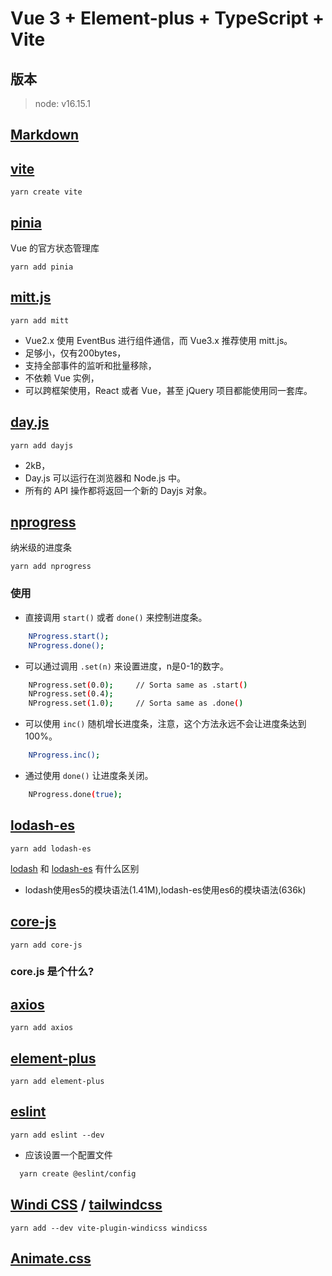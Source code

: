 # Vue 3 + Element-plus + TypeScript + Vite

## 版本
>node: v16.15.1

## [Markdown](https://markdown.com.cn/)

## [vite](https://vitejs.cn/)

    yarn create vite


## **[pinia](https://pinia.vuejs.org/introduction.html)**

Vue 的官方状态管理库

    yarn add pinia


## [mitt.js](https://github.com/developit/mitt)

    yarn add mitt

- Vue2.x 使用 EventBus 进行组件通信，而 Vue3.x 推荐使用 mitt.js。
- 足够小，仅有200bytes，
- 支持全部事件的监听和批量移除，
- 不依赖 Vue 实例，
- 可以跨框架使用，React 或者 Vue，甚至 jQuery 项目都能使用同一套库。


## [day.js](https://dayjs.gitee.io/docs/zh-CN/installation/installation)

    yarn add dayjs

- 2kB，
- Day.js 可以运行在浏览器和 Node.js 中。
- 所有的 API 操作都将返回一个新的 Dayjs 对象。

## [nprogress](https://github.com/rstacruz/nprogress)

纳米级的进度条

    yarn add nprogress

### 使用

- 直接调用 `start()` 或者 `done()` 来控制进度条。
```bash
    NProgress.start();
    NProgress.done();
```

- 可以通过调用 `.set(n)` 来设置进度，n是0-1的数字。
```bash
    NProgress.set(0.0);     // Sorta same as .start()
    NProgress.set(0.4);
    NProgress.set(1.0);     // Sorta same as .done()
```

- 可以使用 `inc()` 随机增长进度条，注意，这个方法永远不会让进度条达到100%。
```bash
    NProgress.inc();
```

- 通过使用 `done()` 让进度条关闭。
```bash
    NProgress.done(true);
```

## [lodash-es](https://www.lodashjs.com/)

    yarn add lodash-es

[lodash](https://www.npmjs.com/package/lodash) 和 [lodash-es](https://www.npmjs.com/package/lodash-es) 有什么区别

- lodash使用es5的模块语法(1.41M),lodash-es使用es6的模块语法(636k)


## [core-js](https://www.npmjs.com/package/core-js)

    yarn add core-js

### core.js 是个什么?


## [axios](http://www.axios-js.com/zh-cn/docs/)

    yarn add axios

## [element-plus](https://element-plus.gitee.io/zh-CN/)

    yarn add element-plus


## [eslint](https://eslint.org/docs/latest/user-guide/getting-started)

    yarn add eslint --dev

- 应该设置一个配置文件
```bash
  yarn create @eslint/config
```


## [Windi CSS](https://windicss.org/guide/) / [tailwindcss](https://tailwindcss.com/docs/installation)

    yarn add --dev vite-plugin-windicss windicss

## [Animate.css](https://animate.style/)

